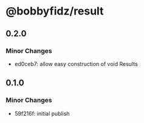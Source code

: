 # @bobbyfidz/result

## 0.2.0

### Minor Changes

- ed0ceb7: allow easy construction of void Results

## 0.1.0

### Minor Changes

- 59f216f: initial publish

